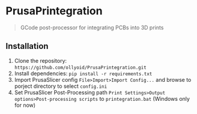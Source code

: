 # PrusaPrintegration
> GCode post-processor for integrating PCBs into 3D prints

## Installation
1. Clone the repository: `https://github.com/ollyoid/PrusaPrintegration.git`
2. Install dependencies: `pip install -r requirements.txt`
3. Import PrusaSlicer config `File>Import>Import Config...` and browse to porject directory to select `config.ini`
4. Set PrusaSlicer Post-Processing path `Print Settings>Output options>Post-processing scripts` to `printegration.bat` (Windows only for now)